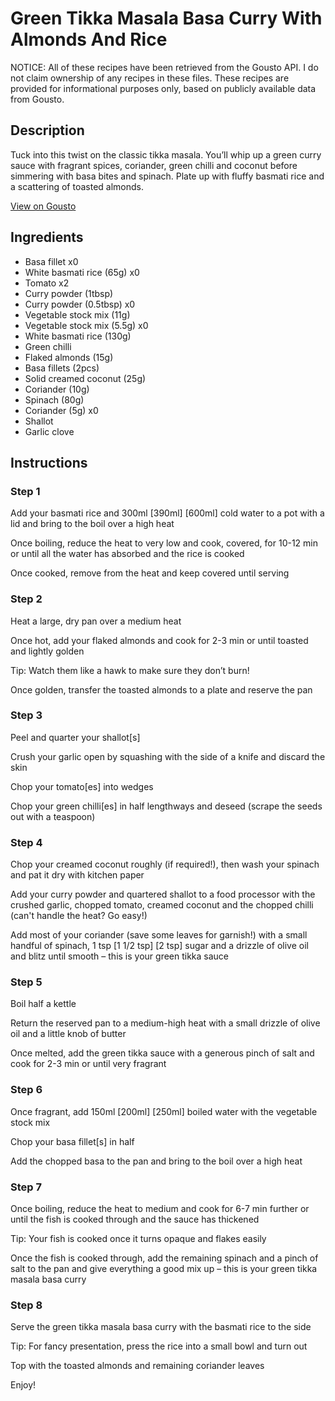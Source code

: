 # Green Tikka Masala Basa Curry With Almonds And Rice

NOTICE: All of these recipes have been retrieved from the Gousto API. I do not claim ownership of any recipes in these files. These recipes are provided for informational purposes only, based on publicly available data from Gousto.

## Description

Tuck into this twist on the classic tikka masala. You’ll whip up a green curry sauce with fragrant spices, coriander, green chilli and coconut before simmering with basa bites and spinach. Plate up with fluffy basmati rice and a scattering of toasted almonds.

[View on Gousto](https://www.gousto.co.uk/recipes/cookbook/green-tikka-masala-basa-curry-with-almonds-rice)

## Ingredients

- Basa fillet x0
- White basmati rice (65g) x0
- Tomato x2
- Curry powder (1tbsp)
- Curry powder (0.5tbsp) x0
- Vegetable stock mix (11g)
- Vegetable stock mix (5.5g) x0
- White basmati rice (130g)
- Green chilli
- Flaked almonds (15g)
- Basa fillets (2pcs)
- Solid creamed coconut (25g)
- Coriander (10g)
- Spinach (80g)
- Coriander (5g) x0
- Shallot
- Garlic clove

## Instructions


### Step 1

Add your basmati rice and 300ml <span class="text-purple">[390ml]</span> <span class="text-danger">[600ml]</span> cold water to a pot with a lid and bring to the boil over a high heat

Once boiling, reduce the heat to very low and cook, covered, for 10-12 min or until all the water has absorbed and the rice is cooked

Once cooked, remove from the heat and keep covered until serving


### Step 2

Heat a large, dry pan over a medium heat

Once hot, add your flaked almonds and cook for 2-3 min or until toasted and lightly golden

Tip: Watch them like a hawk to make sure they don’t burn!

Once golden, transfer the toasted almonds to a plate and reserve the pan


### Step 3

Peel and quarter your shallot[s]

Crush your garlic open by squashing with the side of a knife and discard the skin

Chop your tomato[es] into wedges

Chop your green chilli[es] in half lengthways and deseed (scrape the seeds out with a teaspoon)


### Step 4

Chop your creamed coconut roughly (if required!), then wash your spinach and pat it dry with kitchen paper

Add your curry powder and quartered shallot to a food processor with the crushed garlic, chopped tomato, creamed coconut and the chopped chilli (can't handle the heat? Go easy!)

Add most of your coriander (save some leaves for garnish!) with a small handful of spinach, 1 tsp <span class="text-purple">[1 1/2 tsp]</span> <span class="text-danger">[2 tsp]</span> sugar and a drizzle of olive oil and blitz until smooth – this is your green tikka sauce


### Step 5

Boil half a kettle

Return the reserved pan to a medium-high heat with a small drizzle of olive oil and a little knob of butter

Once melted, add the green tikka sauce with a generous pinch of salt and cook for 2-3 min or until very fragrant


### Step 6

Once fragrant, add 150ml <span class="text-purple">[200ml] </span><span class="text-danger">[250ml]</span> boiled water with the vegetable stock mix

Chop your basa fillet[s] in half

Add the chopped basa to the pan and bring to the boil over a high heat


### Step 7

Once boiling, reduce the heat to medium and cook for 6-7 min further or until the fish is cooked through and the sauce has thickened

Tip: Your fish is cooked once it turns opaque and flakes easily

Once the fish is cooked through, add the remaining spinach and a pinch of salt to the pan and give everything a good mix up – this is your green tikka masala basa curry

### Step 8

Serve the green tikka masala basa curry with the basmati rice to the side

Tip: For fancy presentation, press the rice into a small bowl and turn out

Top with the toasted almonds and remaining coriander leaves

Enjoy!

